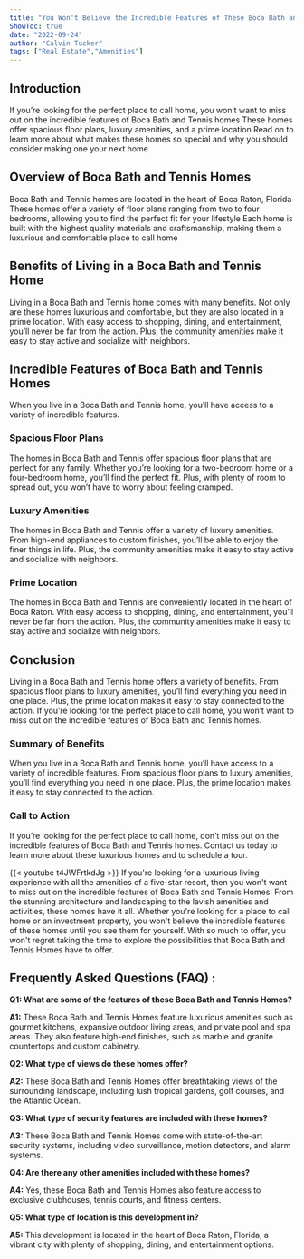 ```yaml
---
title: "You Won't Believe the Incredible Features of These Boca Bath and Tennis Homes--You Have to See It to Believe It!"
ShowToc: true 
date: "2022-09-24"
author: "Calvin Tucker" 
tags: ["Real Estate","Amenities"]
---
```

## Introduction 
If you’re looking for the perfect place to call home, you won’t want to miss out on the incredible features of Boca Bath and Tennis homes These homes offer spacious floor plans, luxury amenities, and a prime location Read on to learn more about what makes these homes so special and why you should consider making one your next home 

## Overview of Boca Bath and Tennis Homes
Boca Bath and Tennis homes are located in the heart of Boca Raton, Florida These homes offer a variety of floor plans ranging from two to four bedrooms, allowing you to find the perfect fit for your lifestyle Each home is built with the highest quality materials and craftsmanship, making them a luxurious and comfortable place to call home 

## Benefits of Living in a Boca Bath and Tennis Home
Living in a Boca Bath and Tennis home comes with many benefits. Not only are these homes luxurious and comfortable, but they are also located in a prime location. With easy access to shopping, dining, and entertainment, you’ll never be far from the action. Plus, the community amenities make it easy to stay active and socialize with neighbors. 

## Incredible Features of Boca Bath and Tennis Homes
When you live in a Boca Bath and Tennis home, you’ll have access to a variety of incredible features. 

### Spacious Floor Plans
The homes in Boca Bath and Tennis offer spacious floor plans that are perfect for any family. Whether you’re looking for a two-bedroom home or a four-bedroom home, you’ll find the perfect fit. Plus, with plenty of room to spread out, you won’t have to worry about feeling cramped. 

### Luxury Amenities
The homes in Boca Bath and Tennis offer a variety of luxury amenities. From high-end appliances to custom finishes, you’ll be able to enjoy the finer things in life. Plus, the community amenities make it easy to stay active and socialize with neighbors. 

### Prime Location
The homes in Boca Bath and Tennis are conveniently located in the heart of Boca Raton. With easy access to shopping, dining, and entertainment, you’ll never be far from the action. Plus, the community amenities make it easy to stay active and socialize with neighbors. 

## Conclusion
Living in a Boca Bath and Tennis home offers a variety of benefits. From spacious floor plans to luxury amenities, you’ll find everything you need in one place. Plus, the prime location makes it easy to stay connected to the action. If you’re looking for the perfect place to call home, you won’t want to miss out on the incredible features of Boca Bath and Tennis homes. 

### Summary of Benefits
When you live in a Boca Bath and Tennis home, you’ll have access to a variety of incredible features. From spacious floor plans to luxury amenities, you’ll find everything you need in one place. Plus, the prime location makes it easy to stay connected to the action. 

### Call to Action
If you’re looking for the perfect place to call home, don’t miss out on the incredible features of Boca Bath and Tennis homes. Contact us today to learn more about these luxurious homes and to schedule a tour.

{{< youtube t4JWFrtkdJg >}} 
If you're looking for a luxurious living experience with all the amenities of a five-star resort, then you won't want to miss out on the incredible features of Boca Bath and Tennis Homes. From the stunning architecture and landscaping to the lavish amenities and activities, these homes have it all. Whether you're looking for a place to call home or an investment property, you won't believe the incredible features of these homes until you see them for yourself. With so much to offer, you won't regret taking the time to explore the possibilities that Boca Bath and Tennis Homes have to offer.

## Frequently Asked Questions (FAQ) :
**Q1: What are some of the features of these Boca Bath and Tennis Homes?**

**A1:** These Boca Bath and Tennis Homes feature luxurious amenities such as gourmet kitchens, expansive outdoor living areas, and private pool and spa areas. They also feature high-end finishes, such as marble and granite countertops and custom cabinetry.

**Q2: What type of views do these homes offer?**

**A2:** These Boca Bath and Tennis Homes offer breathtaking views of the surrounding landscape, including lush tropical gardens, golf courses, and the Atlantic Ocean.

**Q3: What type of security features are included with these homes?**

**A3:** These Boca Bath and Tennis Homes come with state-of-the-art security systems, including video surveillance, motion detectors, and alarm systems.

**Q4: Are there any other amenities included with these homes?**

**A4:** Yes, these Boca Bath and Tennis Homes also feature access to exclusive clubhouses, tennis courts, and fitness centers.

**Q5: What type of location is this development in?**

**A5:** This development is located in the heart of Boca Raton, Florida, a vibrant city with plenty of shopping, dining, and entertainment options.



